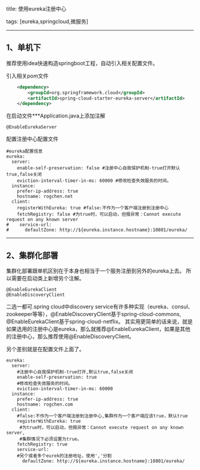 title: 使用eureka注册中心

tags: 
	[eureka,springcloud,微服务]

---
## 1、单机下

  推荐使用idea快速构造springboot工程，自动引入相关配置文件。

引入相关pom文件
``` pom.xml
	<dependency>
		<groupId>org.springframework.cloud</groupId>
		<artifactId>spring-cloud-starter-eureka-server</artifactId>
	</dependency>
```
<!--more-->

在启动文件***Application.java上添加注解
  
  `@EnableEurekaServer`
  
配置注册中心配置文件

```
#eureka配置信息
eureka:
  server:
    enable-self-preservation: false #注册中心自我保护机制-true打开默认true,false关闭
    eviction-interval-timer-in-ms: 60000 #修改检查失效服务的时间。
  instance:
    prefer-ip-address: true
    hostname: rogchen.net
  client:
    registerWithEureka: true #false:不作为一个客户端注册到注册中心
    fetchRegistry: false #为true时，可以启动，但报异常：Cannot execute request on any known server
#    service-url:
#      defaultZone: http://${eureka.instance.hostname}:10801/eureka/

```

***

## 2、集群化部署

集群化部署跟单机区别在于本身也相当于一个服务注册到另外的eureka上去。
所以需要在启动类上新增另个注解。

```
@EnableEurekaClient
@EnableDiscoveryClient

```

二选一都可.spring cloud中discovery service有许多种实现（eureka、consul、zookeeper等等），@EnableDiscoveryClient基于spring-cloud-commons, @EnableEurekaClient基于spring-cloud-netflix。
其实用更简单的话来说，就是如果选用的注册中心是eureka，那么就推荐@EnableEurekaClient，如果是其他的注册中心，那么推荐使用@EnableDiscoveryClient。


另个差别就是在配置文件上面了。

```
eureka:
  server:
	#注册中心自我保护机制-true打开,默认true,false关闭
    enable-self-preservation: true
	#修改检查失效服务的时间。
    eviction-interval-timer-in-ms: 60000
  instance:
    prefer-ip-address: true
    hostname: rogchen.com
  client:
    #false:不作为一个客户端注册到注册中心,集群作为一个客户端应该true，默认true
    registerWithEureka: true 
	 #为true时，可以启动，但报异常：Cannot execute request on any known server,
	 #集群情况下必须设置为true。
    fetchRegistry: true
    service-url:
	#另个或者多个eurek的注册地址，使用','分割
      defaultZone: http://${eureka.instance.hostname}:10801/eureka/
	  
```
